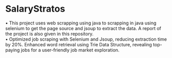 # SalaryStratos
• This project uses web scrapping using java to scrapping in java using selenium to get the page source and jsoup to extract the data. A report of the project is also given in this repository. <br>
•	Optimized job scraping with Selenium and Jsoup, reducing extraction time by 20%. Enhanced word retrieval using Trie Data Structure, revealing top-paying jobs for a user-friendly job market exploration.
